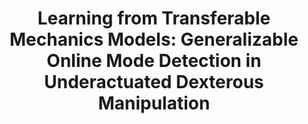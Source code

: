 ---
layout: default
title: "Learning from Transferable Mechanics Models: Generalizable Online Mode Detection in Underactuated Dexterous Manipulation"
authors: AS Morgan, WG Bircher, B Calli, AM Dollar
publication: IEEE International Conference on Robotics and Automation (ICRA)
year: 2019
award:
doi: http://dx.doi.org/XX.XXX/
---